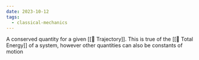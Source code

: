 ```yaml
---
date: 2023-10-12
tags:
  - classical-mechanics
---
```

A conserved quantity for a given [[📘 Trajectory]]. This is true of the [[📘 Total Energy]] of a system, however other quantities can also be constants of motion